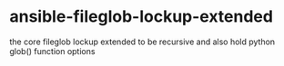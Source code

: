 # ansible-fileglob-lockup-extended
the core fileglob lockup extended to be recursive and also hold python glob() function options
